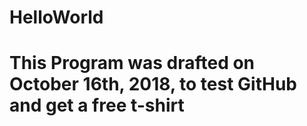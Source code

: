 # HelloWorld
# This Program was drafted on October 16th, 2018, to test GitHub and get a free t-shirt

